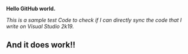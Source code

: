 
**Hello GitHub world.**

*This is a sample test Code to check if I can directly sync the code that I write on Visual Studio 2k19.*

## And it does work!!

